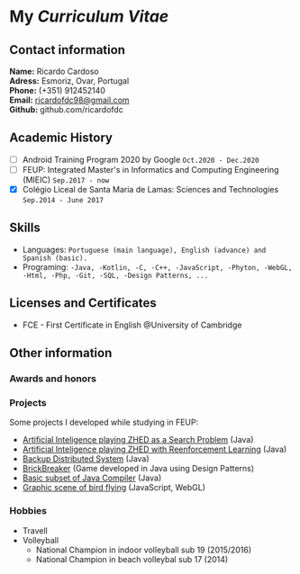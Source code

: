 # My *Curriculum Vitae*

## Contact information

**Name:** Ricardo Cardoso  
**Adress:** Esmoriz, Ovar, Portugal  
**Phone:** (+351) 912452140  
**Email:** ricardofdc98@gmail.com  
**Github:** github.com/ricardofdc  


## Academic History

- [ ] Android Training Program 2020 by Google `Oct.2020 - Dec.2020`
- [ ] FEUP: Integrated Master's in Informatics and Computing Engineering (MIEIC) `Sep.2017 - now`
- [x] Colégio Liceal de Santa Maria de Lamas: Sciences and Technologies `Sep.2014 - June 2017`

<!--
## Professional Experience

- Currently looking for some
-->

## Skills

- Languages: `Portuguese (main language), English (advance) and Spanish (basic).`
- Programing: ` -Java,
                -Kotlin,
                -C,
                -C++,
                -JavaScript,
                -Phyton,
                -WebGL,
                -Html,
                -Php,
                -Git,
                -SQL,
                -Design Patterns,
                ...
                `


## Licenses and Certificates

- FCE - First Certificate in English @University of Cambridge

## Other information

### Awards and honors

### Projects

Some projects I developed while studying in FEUP:

- [Artificial Inteligence playing ZHED as a Search Problem](https://github.com/ricardofdc/IART_19-20/tree/master/proj1) (Java)
- [Artificial Inteligence playing ZHED with Reenforcement Learning](https://github.com/ricardofdc/IART_19-20/tree/master/proj2) (Java)
- [Backup Distributed System](https://github.com/ricardofdc/SDIS_19-20/tree/master/projeto1) (Java)
- [BrickBreaker](https://github.com/ricardofdc/LPOO_19-20) (Game developed in Java using Design Patterns)
- [Basic subset of Java Compiler](https://github.com/ricardofdc/COMP_19-20) (Java)
- [Graphic scene of bird flying]() (JavaScript, WebGL)

### Hobbies

- Travell
- Volleyball
    - National Champion in indoor volleyball sub 19 (2015/2016)
    - National Champion in beach volleybal sub 17 (2014)


